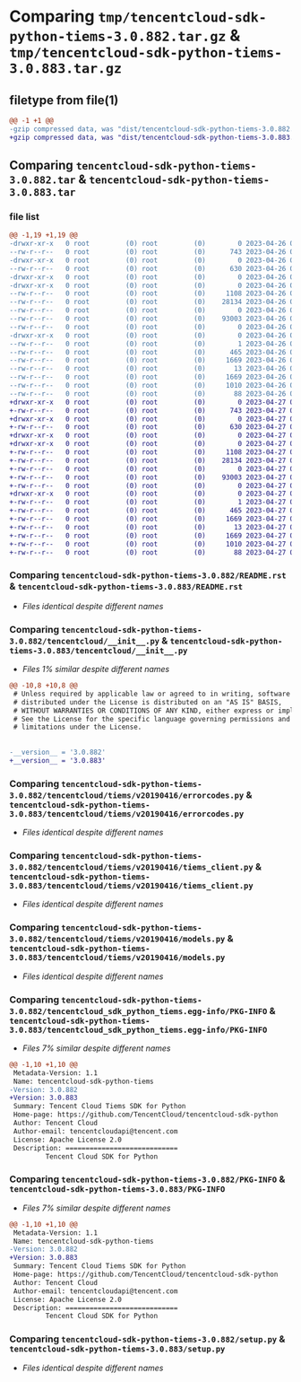 # Comparing `tmp/tencentcloud-sdk-python-tiems-3.0.882.tar.gz` & `tmp/tencentcloud-sdk-python-tiems-3.0.883.tar.gz`

## filetype from file(1)

```diff
@@ -1 +1 @@
-gzip compressed data, was "dist/tencentcloud-sdk-python-tiems-3.0.882.tar", last modified: Wed Apr 26 03:57:16 2023, max compression
+gzip compressed data, was "dist/tencentcloud-sdk-python-tiems-3.0.883.tar", last modified: Thu Apr 27 00:57:52 2023, max compression
```

## Comparing `tencentcloud-sdk-python-tiems-3.0.882.tar` & `tencentcloud-sdk-python-tiems-3.0.883.tar`

### file list

```diff
@@ -1,19 +1,19 @@
-drwxr-xr-x   0 root         (0) root         (0)        0 2023-04-26 03:57:16.000000 tencentcloud-sdk-python-tiems-3.0.882/
--rw-r--r--   0 root         (0) root         (0)      743 2023-04-26 03:57:16.000000 tencentcloud-sdk-python-tiems-3.0.882/README.rst
-drwxr-xr-x   0 root         (0) root         (0)        0 2023-04-26 03:57:16.000000 tencentcloud-sdk-python-tiems-3.0.882/tencentcloud/
--rw-r--r--   0 root         (0) root         (0)      630 2023-04-26 03:57:16.000000 tencentcloud-sdk-python-tiems-3.0.882/tencentcloud/__init__.py
-drwxr-xr-x   0 root         (0) root         (0)        0 2023-04-26 03:57:16.000000 tencentcloud-sdk-python-tiems-3.0.882/tencentcloud/tiems/
-drwxr-xr-x   0 root         (0) root         (0)        0 2023-04-26 03:57:16.000000 tencentcloud-sdk-python-tiems-3.0.882/tencentcloud/tiems/v20190416/
--rw-r--r--   0 root         (0) root         (0)     1108 2023-04-26 03:57:16.000000 tencentcloud-sdk-python-tiems-3.0.882/tencentcloud/tiems/v20190416/errorcodes.py
--rw-r--r--   0 root         (0) root         (0)    28134 2023-04-26 03:57:16.000000 tencentcloud-sdk-python-tiems-3.0.882/tencentcloud/tiems/v20190416/tiems_client.py
--rw-r--r--   0 root         (0) root         (0)        0 2023-04-26 03:57:16.000000 tencentcloud-sdk-python-tiems-3.0.882/tencentcloud/tiems/v20190416/__init__.py
--rw-r--r--   0 root         (0) root         (0)    93003 2023-04-26 03:57:16.000000 tencentcloud-sdk-python-tiems-3.0.882/tencentcloud/tiems/v20190416/models.py
--rw-r--r--   0 root         (0) root         (0)        0 2023-04-26 03:57:16.000000 tencentcloud-sdk-python-tiems-3.0.882/tencentcloud/tiems/__init__.py
-drwxr-xr-x   0 root         (0) root         (0)        0 2023-04-26 03:57:16.000000 tencentcloud-sdk-python-tiems-3.0.882/tencentcloud_sdk_python_tiems.egg-info/
--rw-r--r--   0 root         (0) root         (0)        1 2023-04-26 03:57:16.000000 tencentcloud-sdk-python-tiems-3.0.882/tencentcloud_sdk_python_tiems.egg-info/dependency_links.txt
--rw-r--r--   0 root         (0) root         (0)      465 2023-04-26 03:57:16.000000 tencentcloud-sdk-python-tiems-3.0.882/tencentcloud_sdk_python_tiems.egg-info/SOURCES.txt
--rw-r--r--   0 root         (0) root         (0)     1669 2023-04-26 03:57:16.000000 tencentcloud-sdk-python-tiems-3.0.882/tencentcloud_sdk_python_tiems.egg-info/PKG-INFO
--rw-r--r--   0 root         (0) root         (0)       13 2023-04-26 03:57:16.000000 tencentcloud-sdk-python-tiems-3.0.882/tencentcloud_sdk_python_tiems.egg-info/top_level.txt
--rw-r--r--   0 root         (0) root         (0)     1669 2023-04-26 03:57:16.000000 tencentcloud-sdk-python-tiems-3.0.882/PKG-INFO
--rw-r--r--   0 root         (0) root         (0)     1010 2023-04-26 03:57:16.000000 tencentcloud-sdk-python-tiems-3.0.882/setup.py
--rw-r--r--   0 root         (0) root         (0)       88 2023-04-26 03:57:16.000000 tencentcloud-sdk-python-tiems-3.0.882/setup.cfg
+drwxr-xr-x   0 root         (0) root         (0)        0 2023-04-27 00:57:52.000000 tencentcloud-sdk-python-tiems-3.0.883/
+-rw-r--r--   0 root         (0) root         (0)      743 2023-04-27 00:57:52.000000 tencentcloud-sdk-python-tiems-3.0.883/README.rst
+drwxr-xr-x   0 root         (0) root         (0)        0 2023-04-27 00:57:52.000000 tencentcloud-sdk-python-tiems-3.0.883/tencentcloud/
+-rw-r--r--   0 root         (0) root         (0)      630 2023-04-27 00:57:52.000000 tencentcloud-sdk-python-tiems-3.0.883/tencentcloud/__init__.py
+drwxr-xr-x   0 root         (0) root         (0)        0 2023-04-27 00:57:52.000000 tencentcloud-sdk-python-tiems-3.0.883/tencentcloud/tiems/
+drwxr-xr-x   0 root         (0) root         (0)        0 2023-04-27 00:57:52.000000 tencentcloud-sdk-python-tiems-3.0.883/tencentcloud/tiems/v20190416/
+-rw-r--r--   0 root         (0) root         (0)     1108 2023-04-27 00:57:52.000000 tencentcloud-sdk-python-tiems-3.0.883/tencentcloud/tiems/v20190416/errorcodes.py
+-rw-r--r--   0 root         (0) root         (0)    28134 2023-04-27 00:57:52.000000 tencentcloud-sdk-python-tiems-3.0.883/tencentcloud/tiems/v20190416/tiems_client.py
+-rw-r--r--   0 root         (0) root         (0)        0 2023-04-27 00:57:52.000000 tencentcloud-sdk-python-tiems-3.0.883/tencentcloud/tiems/v20190416/__init__.py
+-rw-r--r--   0 root         (0) root         (0)    93003 2023-04-27 00:57:52.000000 tencentcloud-sdk-python-tiems-3.0.883/tencentcloud/tiems/v20190416/models.py
+-rw-r--r--   0 root         (0) root         (0)        0 2023-04-27 00:57:52.000000 tencentcloud-sdk-python-tiems-3.0.883/tencentcloud/tiems/__init__.py
+drwxr-xr-x   0 root         (0) root         (0)        0 2023-04-27 00:57:52.000000 tencentcloud-sdk-python-tiems-3.0.883/tencentcloud_sdk_python_tiems.egg-info/
+-rw-r--r--   0 root         (0) root         (0)        1 2023-04-27 00:57:52.000000 tencentcloud-sdk-python-tiems-3.0.883/tencentcloud_sdk_python_tiems.egg-info/dependency_links.txt
+-rw-r--r--   0 root         (0) root         (0)      465 2023-04-27 00:57:52.000000 tencentcloud-sdk-python-tiems-3.0.883/tencentcloud_sdk_python_tiems.egg-info/SOURCES.txt
+-rw-r--r--   0 root         (0) root         (0)     1669 2023-04-27 00:57:52.000000 tencentcloud-sdk-python-tiems-3.0.883/tencentcloud_sdk_python_tiems.egg-info/PKG-INFO
+-rw-r--r--   0 root         (0) root         (0)       13 2023-04-27 00:57:52.000000 tencentcloud-sdk-python-tiems-3.0.883/tencentcloud_sdk_python_tiems.egg-info/top_level.txt
+-rw-r--r--   0 root         (0) root         (0)     1669 2023-04-27 00:57:52.000000 tencentcloud-sdk-python-tiems-3.0.883/PKG-INFO
+-rw-r--r--   0 root         (0) root         (0)     1010 2023-04-27 00:57:52.000000 tencentcloud-sdk-python-tiems-3.0.883/setup.py
+-rw-r--r--   0 root         (0) root         (0)       88 2023-04-27 00:57:52.000000 tencentcloud-sdk-python-tiems-3.0.883/setup.cfg
```

### Comparing `tencentcloud-sdk-python-tiems-3.0.882/README.rst` & `tencentcloud-sdk-python-tiems-3.0.883/README.rst`

 * *Files identical despite different names*

### Comparing `tencentcloud-sdk-python-tiems-3.0.882/tencentcloud/__init__.py` & `tencentcloud-sdk-python-tiems-3.0.883/tencentcloud/__init__.py`

 * *Files 1% similar despite different names*

```diff
@@ -10,8 +10,8 @@
 # Unless required by applicable law or agreed to in writing, software
 # distributed under the License is distributed on an "AS IS" BASIS,
 # WITHOUT WARRANTIES OR CONDITIONS OF ANY KIND, either express or implied.
 # See the License for the specific language governing permissions and
 # limitations under the License.
 
 
-__version__ = '3.0.882'
+__version__ = '3.0.883'
```

### Comparing `tencentcloud-sdk-python-tiems-3.0.882/tencentcloud/tiems/v20190416/errorcodes.py` & `tencentcloud-sdk-python-tiems-3.0.883/tencentcloud/tiems/v20190416/errorcodes.py`

 * *Files identical despite different names*

### Comparing `tencentcloud-sdk-python-tiems-3.0.882/tencentcloud/tiems/v20190416/tiems_client.py` & `tencentcloud-sdk-python-tiems-3.0.883/tencentcloud/tiems/v20190416/tiems_client.py`

 * *Files identical despite different names*

### Comparing `tencentcloud-sdk-python-tiems-3.0.882/tencentcloud/tiems/v20190416/models.py` & `tencentcloud-sdk-python-tiems-3.0.883/tencentcloud/tiems/v20190416/models.py`

 * *Files identical despite different names*

### Comparing `tencentcloud-sdk-python-tiems-3.0.882/tencentcloud_sdk_python_tiems.egg-info/PKG-INFO` & `tencentcloud-sdk-python-tiems-3.0.883/tencentcloud_sdk_python_tiems.egg-info/PKG-INFO`

 * *Files 7% similar despite different names*

```diff
@@ -1,10 +1,10 @@
 Metadata-Version: 1.1
 Name: tencentcloud-sdk-python-tiems
-Version: 3.0.882
+Version: 3.0.883
 Summary: Tencent Cloud Tiems SDK for Python
 Home-page: https://github.com/TencentCloud/tencentcloud-sdk-python
 Author: Tencent Cloud
 Author-email: tencentcloudapi@tencent.com
 License: Apache License 2.0
 Description: ============================
         Tencent Cloud SDK for Python
```

### Comparing `tencentcloud-sdk-python-tiems-3.0.882/PKG-INFO` & `tencentcloud-sdk-python-tiems-3.0.883/PKG-INFO`

 * *Files 7% similar despite different names*

```diff
@@ -1,10 +1,10 @@
 Metadata-Version: 1.1
 Name: tencentcloud-sdk-python-tiems
-Version: 3.0.882
+Version: 3.0.883
 Summary: Tencent Cloud Tiems SDK for Python
 Home-page: https://github.com/TencentCloud/tencentcloud-sdk-python
 Author: Tencent Cloud
 Author-email: tencentcloudapi@tencent.com
 License: Apache License 2.0
 Description: ============================
         Tencent Cloud SDK for Python
```

### Comparing `tencentcloud-sdk-python-tiems-3.0.882/setup.py` & `tencentcloud-sdk-python-tiems-3.0.883/setup.py`

 * *Files identical despite different names*

